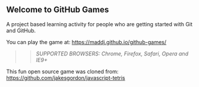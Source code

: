 ## Welcome to GitHub Games

A project based learning activity for people who are getting started with Git and GitHub.

You can play the game at: https://maddj.github.io/github-games/

>> _*SUPPORTED BROWSERS*: Chrome, Firefox, Safari, Opera and IE9+_

This fun open source game was cloned from: https://github.com/jakesgordon/javascript-tetris
